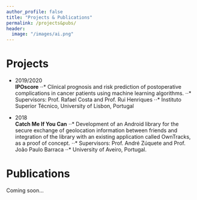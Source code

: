 ```yaml
---
author_profile: false
title: "Projects & Publications"
permalink: /projects&pubs/
header:
  image: "/images/ai.png"
---
```


# Projects

* 2019/2020 <br> 
**IPOscore** 
⋅⋅* Clinical prognosis and risk prediction of postoperative complications in cancer patients using machine learning algorithms.
⋅⋅* Supervisors: Prof. Rafael Costa and Prof. Rui Henriques
⋅⋅* Instituto Superior Técnico, University of Lisbon, Portugal        

* 2018 <br> 
**Catch Me If You Can**
⋅⋅* Development of an Android library for the secure exchange of geolocation information between friends and integration of the library with an existing application called OwnTracks, as a proof of concept. 
⋅⋅* Supervisors: Prof. André Zúquete and Prof. João Paulo Barraca
⋅⋅* University of Aveiro, Portugal.

# Publications

Coming soon...